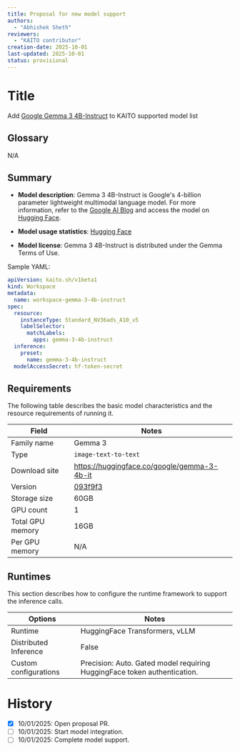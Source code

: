 ```yaml
---
title: Proposal for new model support
authors:
  - "Abhishek Sheth"
reviewers:
  - "KAITO contributor"
creation-date: 2025-10-01
last-updated: 2025-10-01
status: provisional
---
```


# Title

Add [Google Gemma 3 4B-Instruct](https://huggingface.co/google/gemma-3-4b-it) to KAITO supported model list

## Glossary

N/A

## Summary

- **Model description**: Gemma 3 4B-Instruct is Google's 4-billion parameter lightweight multimodal language model. For more information, refer to the [Google AI Blog](https://ai.google.dev/gemma/docs/core) and access the model on [Hugging Face](https://huggingface.co/google/gemma-3-4b-it).

- **Model usage statistics**: [Hugging Face](https://huggingface.co/google/gemma-3-4b-it)

- **Model license**: Gemma 3 4B-Instruct is distributed under the Gemma Terms of Use.

Sample YAML:

```yaml
apiVersion: kaito.sh/v1beta1
kind: Workspace
metadata:
  name: workspace-gemma-3-4b-instruct
spec:
  resource:
    instanceType: Standard_NV36ads_A10_v5
    labelSelector:
      matchLabels:
        apps: gemma-3-4b-instruct
  inference:
    preset:
      name: gemma-3-4b-instruct
  modelAccessSecret: hf-token-secret
```

## Requirements

The following table describes the basic model characteristics and the resource requirements of running it.

| Field | Notes|
|----|----|
| Family name| Gemma 3|
| Type| `image-text-to-text` |
| Download site| https://huggingface.co/google/gemma-3-4b-it |
| Version| [093f9f3](https://huggingface.co/google/gemma-3-4b-it/commit/093f9f388b31de276ce2de164bdc2081324b9767) |
| Storage size| 60GB |
| GPU count| 1 |
| Total GPU memory| 16GB |
| Per GPU memory | N/A |

## Runtimes

This section describes how to configure the runtime framework to support the inference calls.

| Options | Notes|
|----|----|
| Runtime | HuggingFace Transformers, vLLM |
| Distributed Inference| False |
| Custom configurations| Precision: Auto. Gated model requiring HuggingFace token authentication.|

# History

- [x] 10/01/2025: Open proposal PR.
- [ ] 10/01/2025: Start model integration.
- [ ] 10/01/2025: Complete model support.